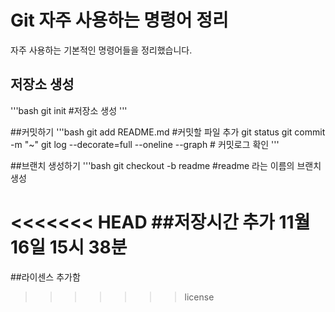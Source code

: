 
# Git 자주 사용하는 명령어 정리
자주 사용하는 기본적인 명령어들을 정리했습니다.

## 저장소 생성
'''bash
git init #저장소 생성
'''

##커밋하기
'''bash
git add README.md #커밋할 파일 추가
git status
git commit -m "~"
git log --decorate=full --oneline --graph # 커밋로그 확인
'''

##브랜치 생성하기
'''bash
git checkout -b readme #readme 라는 이름의 브랜치 생성

<<<<<<< HEAD
##저장시간 추가
11월 16일 15시 38분
=======
##라이센스 추가함
>>>>>>> license
